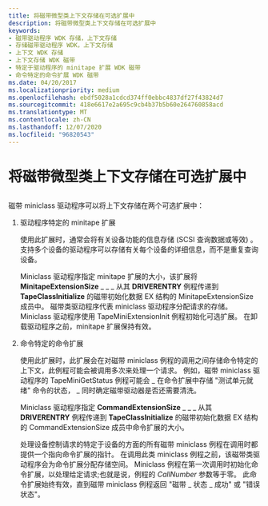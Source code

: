 ```yaml
---
title: 将磁带微型类上下文存储在可选扩展中
description: 将磁带微型类上下文存储在可选扩展中
keywords:
- 磁带驱动程序 WDK 存储，上下文存储
- 存储磁带驱动程序 WDK，上下文存储
- 上下文 WDK 存储
- 上下文存储 WDK 磁带
- 特定于驱动程序的 minitape 扩展 WDK 磁带
- 命令特定的命令扩展 WDK 磁带
ms.date: 04/20/2017
ms.localizationpriority: medium
ms.openlocfilehash: ebdf5028a1cdcd374ff0ebbc4837df27f43824d7
ms.sourcegitcommit: 418e6617e2a695c9cb4b37b5b60e264760858acd
ms.translationtype: MT
ms.contentlocale: zh-CN
ms.lasthandoff: 12/07/2020
ms.locfileid: "96820543"
---
```

# <a name="storing-tape-miniclass-context-in-optional-extensions"></a>将磁带微型类上下文存储在可选扩展中


## <span id="ddk_storing_tape_miniclass_context_in_optional_extensions_kg"></span><span id="DDK_STORING_TAPE_MINICLASS_CONTEXT_IN_OPTIONAL_EXTENSIONS_KG"></span>


磁带 miniclass 驱动程序可以将上下文存储在两个可选扩展中：

1.  驱动程序特定的 minitape 扩展

    使用此扩展时，通常会将有关设备功能的信息存储 (SCSI 查询数据或等效) 。 支持多个设备的驱动程序可以存储有关每个设备的详细信息，而不是重复查询设备。

    Miniclass 驱动程序指定 minitape 扩展的大小，该扩展将 **MinitapeExtensionSize** \_ \_ \_ 从其 **DRIVERENTRY** 例程传递到 **TapeClassInitialize** 的磁带初始化数据 EX 结构的 MinitapeExtensionSize 成员中。 磁带类驱动程序代表 miniclass 驱动程序分配请求的存储。 Miniclass 驱动程序使用 TapeMiniExtensionInit 例程初始化可选扩展。 在卸载驱动程序之前，minitape 扩展保持有效。

2.  命令特定的命令扩展

    使用此扩展时，此扩展会在对磁带 miniclass 例程的调用之间存储命令特定的上下文，此例程可能会被调用多次来处理一个请求。 例如，磁带 miniclass 驱动程序的 TapeMiniGetStatus 例程可能会 \_ 在命令扩展中存储 "测试单元就绪" 命令的状态， \_ 同时确定磁带驱动器是否还需要清洗。

    Miniclass 驱动程序指定 **CommandExtensionSize** \_ \_ \_ 从其 **DRIVERENTRY** 例程传递到 **TapeClassInitialize** 的磁带初始化数据 EX 结构的 CommandExtensionSize 成员中命令扩展的大小。

    处理设备控制请求的特定于设备的方面的所有磁带 miniclass 例程在调用时都提供一个指向命令扩展的指针。 在调用此类 miniclass 例程之前，该磁带类驱动程序会为命令扩展分配存储空间。 Miniclass 例程在第一次调用时初始化命令扩展，以处理给定请求;也就是说，例程的 *CallNumber* 参数等于零。 此命令扩展始终有效，直到磁带 miniclass 例程返回 "磁带 \_ 状态 \_ 成功" 或 "错误状态"。

 

 




